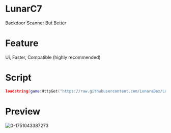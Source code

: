 # LunarC7
Backdoor Scanner But Better

# Feature
Ui, Faster, Compatible (highly recommended)

# Script
```lua
loadstring(game:HttpGet("https://raw.githubusercontent.com/LunaraDex/LunarC7/refs/heads/main/LunarC7_Main.Icy"))()
```

# Preview
![0-1751043387273](https://github.com/user-attachments/assets/78311f30-2384-4b1c-b30f-5e5b40bd7681)
